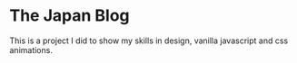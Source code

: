 # The Japan Blog

This is a project I did to show my skills in design, vanilla javascript and css animations.